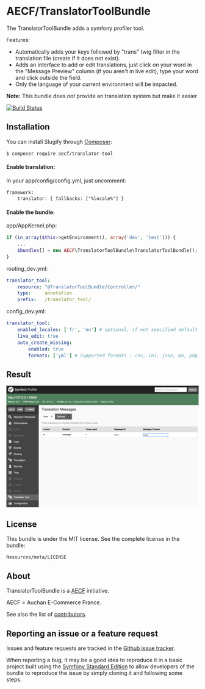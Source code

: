AECF/TranslatorToolBundle
=============

The TranslatorToolBundle adds a symfony profiler tool.

Features:

- Automatically adds your keys followed by "trans" twig filter in the translation file (create if it does not exist).
- Adds an interface to add or edit translations, just click on your word in the "Message Preview" column (if you aren't in live edit), type your word and click outside the field.
- Only the language of your current environment will be impacted.

**Note:** This bundle does *not* provide an translation system but make it easier

[![Build Status](https://travis-ci.org/Aecf/TranslatorToolBundle.svg?branch=master)](https://travis-ci.org/Aecf/TranslatorToolBundle)

Installation
------------

You can install Slugify through [Composer](https://getcomposer.org):

```shell
$ composer require aecf/translator-tool
```

#### Enable translation:
In your app/config/config.yml, just uncomment:

    framework:
        translator: { fallbacks: ["%locale%"] }

#### Enable the bundle:

app/AppKernel.php:

```php
if (in_array($this->getEnvironment(), array('dev', 'test'))) {
    ...
    $bundles[] = new AECF\TranslatorToolBundle\TranslatorToolBundle();
}
```

routing_dev.yml:

```yml
translator_tool:
    resource: "@TranslatorToolBundle/Controller/"
    type:     annotation
    prefix:   /translator_tool/
```

config_dev.yml:

```yml
translator_tool:
    enabled_locales: ['fr', 'en'] # optional, if not specified default value is parameter "locale"
    live_edit: true
    auto_create_missing:
        enabled: true
        formats: ['yml'] # Supported formats : csv, ini, json, mo, php, po, yml, xml
```

Result
------

![TranslatorTool Profiler](Resources/doc/profiler.png)

License
-------

This bundle is under the MIT license. See the complete license in the bundle:

    Resources/meta/LICENSE

About
-----

TranslatorToolBundle is a [AECF](https://github.com/Aecf) initiative.

AECF = Auchan E-Commerce France.

See also the list of [contributors](https://github.com/Aecf/TranslatorToolBundle/contributors).

Reporting an issue or a feature request
---------------------------------------

Issues and feature requests are tracked in the [Github issue tracker](https://github.com/Aecf/TranslatorToolBundle/issues).

When reporting a bug, it may be a good idea to reproduce it in a basic project
built using the [Symfony Standard Edition](https://github.com/symfony/symfony-standard)
to allow developers of the bundle to reproduce the issue by simply cloning it
and following some steps.

